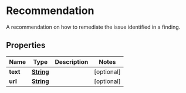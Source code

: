 

# Recommendation

A recommendation on how to remediate the issue identified in a finding.

## Properties

| Name | Type | Description | Notes |
|------------ | ------------- | ------------- | -------------|
|**text** | [**String**](String.md) |  |  [optional] |
|**url** | [**String**](String.md) |  |  [optional] |




